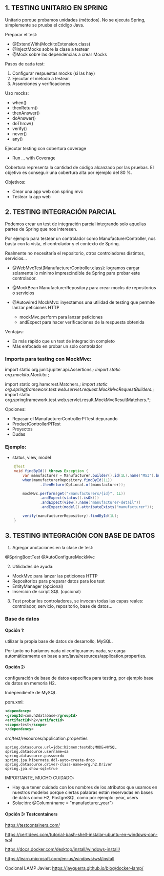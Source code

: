 

## 1. TESTING UNITARIO EN SPRING

Unitario porque probamos unidades (métodos). No se ejecuta Spring, simplemente se prueba el código Java.

Preparar el test: 

* @ExtendWith(MockitoExtension.class)
* @InjectMocks sobre la clase a testear
* @Mock sobre las dependencias a crear Mocks

Pasos de cada test:

1. Configurar respuestas mocks (si las hay)
2. Ejecutar el método a testear
3. Asserciones y verificaciones

Uso mocks:

* when()
* thenReturn()
* thenAnswer()
* doAnswer()
* doThrow()
* verify()
* never()
* any()

Ejecutar testing con cobertura coverage

* Run ... with Coverage

Cobertura representa la cantidad de código alcanzado por las pruebas. El objetivo es conseguir una cobertura alta por ejemplo del 80 %.


Objetivos:

* Crear una app web con spring mvc
* Testear la app web



## 2. TESTING INTEGRACIÓN PARCIAL

Podemos crear un test de integración parcial integrando solo aquellas partes de Spring que nos interesen.

Por ejemplo para testear un controlador como ManufacturerController, nos basta con la vista, el controlador y el contexto de Spring.

Realmente no necesitaría el repositorio, otros controladores distintos, servicios...


* @WebMvcTest(ManufacturerController.class): logramos cargar solamente lo mínimo imprescindible de Spring para probar este controlador.

* @MockBean ManufacturerRepository para crear mocks de repositorios o servicios

* @Autowired MockMvc: inyectamos una utilidad de testing que permite lanzar peticiones HTTP
  * mockMvc.perform para lanzar peticiones
  * andExpect para hacer verificaciones de la respuesta obtenida

Ventajas:

* Es más rápido que un test de integración completo
* Más enfocado en probar un solo controlador

### Imports para testing con MockMvc:

import static org.junit.jupiter.api.Assertions.*;
import static org.mockito.Mockito.*;

import static org.hamcrest.Matchers.*;
import static org.springframework.test.web.servlet.request.MockMvcRequestBuilders.*;
import static org.springframework.test.web.servlet.result.MockMvcResultMatchers.*;

Opciones:

* Repasar el ManufacturerControllerPITest depurando
* ProductControllerPITest
* Proyectos
* Dudas


### Ejemplo: 

* status, view, model

```java
    @Test
    void findById() throws Exception {
        var manufacturer = Manufacturer.builder().id(1L).name("MSI").build();
        when(manufacturerRepository.findById(1L))
                .thenReturn(Optional.of(manufacturer));

        mockMvc.perform(get("/manufacturers/{id}", 1L))
                .andExpect(status().isOk())
                .andExpect(view().name("manufacturer-detail"))
                .andExpect(model().attributeExists("manufacturer"));

        verify(manufacturerRepository).findById(1L);
    }
```


## 3. TESTING INTEGRACIÓN CON BASE DE DATOS

1. Agregar anotaciones en la clase de test:

@SpringBootTest
@AutoConfigureMockMvc

2. Utilidades de ayuda:

* MockMvc para lanzar las peticiones HTTP
* Repositorios para preparar datos para los test
* EntityManager (opcional)
* Inserción de script SQL (opcional)

3. Test probar los controladores, se invocan todas las capas reales: controlador, servicio, repositorio, base de datos...

### Base de datos

#### Opción 1: 

utilizar la propia base de datos de desarrollo, MySQL.

Por tanto no haríamos nada ni configuramos nada, se carga automáticamente en base a src/java/resources/application.properties.

#### Opción 2: 

configuración de base de datos específica para testing, por ejemplo base de datos en memoria H2. 

Independiente de MySQL.

pom.xml:

```xml
<dependency>
<groupId>com.h2database</groupId>
<artifactId>h2</artifactId>
<scope>test</scope>
</dependency>
```

src/test/resources/application.properties

```properties
spring.datasource.url=jdbc:h2:mem:testdb;MODE=MYSQL
spring.datasource.username=sa
spring.datasource.password=
spring.jpa.hibernate.ddl-auto=create-drop
spring.datasource.driver-class-name=org.h2.Driver
spring.jpa.show-sql=true
```

IMPORTANTE, MUCHO CUIDADO:

* Hay que tener cuidado con los nombres de los atributos que usamos en nuestros modelos porque ciertas palabras están reservadas en bases de datos como H2, PostgreSQL como por ejemplo: year, users
* Solución: @Column(name = "manufacturer_year")


#### Opción 3: Testcontainers

https://testcontainers.com/

https://certidevs.com/tutorial-bash-shell-instalar-ubuntu-en-windows-con-wsl

https://docs.docker.com/desktop/install/windows-install/

https://learn.microsoft.com/en-us/windows/wsl/install



Opcional LAMP Javier: https://javguerra.github.io/blog/docker-lamp/